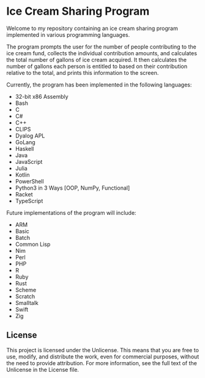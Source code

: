 # Ice Cream Sharing Program

Welcome to my repository containing an ice cream sharing program implemented in various programming languages. 

The program prompts the user for the number of people contributing to the ice cream fund, collects the individual contribution amounts, and calculates the total number of gallons of ice cream acquired. It then calculates the number of gallons each person is entitled to based on their contribution relative to the total, and prints this information to the screen. 

Currently, the program has been implemented in the following languages:
- 32-bit x86 Assembly
- Bash
- C
- C#
- C++
- CLIPS
- Dyalog APL
- GoLang
- Haskell
- Java
- JavaScript
- Julia
- Kotlin
- PowerShell
- Python3 in 3 Ways [OOP, NumPy, Functional]
- Racket
- TypeScript

Future implementations of the program will include:
- ARM
- Basic
- Batch
- Common Lisp
- Nim
- Perl
- PHP
- R
- Ruby
- Rust
- Scheme
- Scratch
- Smalltalk
- Swift
- Zig

## License

This project is licensed under the Unlicense. This means that you are free to use, modify, and distribute the work, even for commercial purposes, without the need to provide attribution. For more information, see the full text of the Unlicense in the License file.
